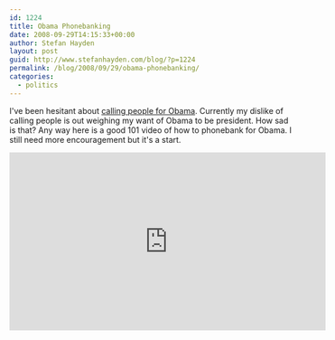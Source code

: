 ```yaml
---
id: 1224
title: Obama Phonebanking
date: 2008-09-29T14:15:33+00:00
author: Stefan Hayden
layout: post
guid: http://www.stefanhayden.com/blog/?p=1224
permalink: /blog/2008/09/29/obama-phonebanking/
categories:
  - politics
---
```

I've been hesitant about <a href="https://www.youtube.com/watch?v=-F1hYHnFnUk">calling people for Obama</a>. Currently my dislike of calling people is out weighing my want of Obama to be president. How sad is that? Any way here is a good 101 video of how to phonebank for Obama. I still need more encouragement but it's a start.

<iframe width="560" height="315" src="https://www.youtube.com/embed/-F1hYHnFnUk" title="YouTube video player" frameborder="0" allow="accelerometer; autoplay; clipboard-write; encrypted-media; gyroscope; picture-in-picture" allowfullscreen></iframe>
